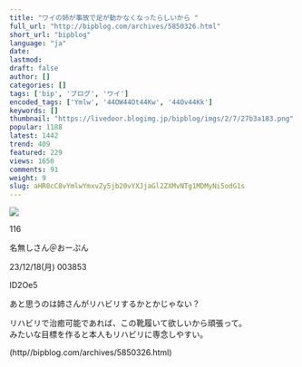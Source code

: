 ```yaml
---
title: "ワイの姉が事故で足が動かなくなったらしいから "
full_url: "http://bipblog.com/archives/5850326.html"
short_url: "bipblog"
language: "ja"
date: 
lastmod: 
draft: false
author: []
categories: []
tags: ['bip', 'ブログ', 'ワイ']
encoded_tags: ['Ymlw', '44OW44Ot44Kw', '44Ov44Kk']
keywords: []
thumbnail: "https://livedoor.blogimg.jp/bipblog/imgs/2/7/27b3a183.png"
popular: 1188
latest: 1442
trend: 409
featured: 229
views: 1650
comments: 91
weight: 9
slug: aHR0cC8vYmlwYmxvZy5jb20vYXJjaGl2ZXMvNTg1MDMyNi5odG1s
---
```


![](https://livedoor.blogimg.jp/bipblog/imgs/2/7/27b3a183.png)

<div><p class='ent_header' id='res_116'><p class='ent_num'>116</p> <p class='ent_name'>名無しさん＠おーぷん</p> <p class='ent_data'>23/12/18(月) 003853</p> <p class='ent_id'>ID2Oe5</p></p><p class='ent_body_p ent_kyocho '> あと思うのは姉さんがリハビリするかとかじゃない？</p> <p class='ent_body_p ent_kyocho'>リハビリで治癒可能であれば、この靴履いて欲しいから頑張って。<br> みたいな目標を作ると本人もリハビリに専念しやすい。 </p></div>

(http//bipblog.com/archives/5850326.html)
